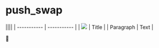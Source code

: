 # push_swap

||||
| ----------- | ----------- |
| ![](https://media.giphy.com/media/zjgKAY2Wp6Wn3wSz4q/giphy.gif) | Title       |
| Paragraph   | Text        |

:butterfly:
